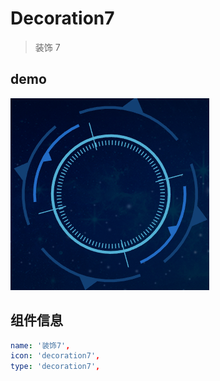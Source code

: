 

# Decoration7

> 装饰 7

## demo

![image-20220923152934551](./images/image-20220923152934551.png)

## 组件信息

```yaml
name: '装饰7',
icon: 'decoration7',
type: 'decoration7',
```

